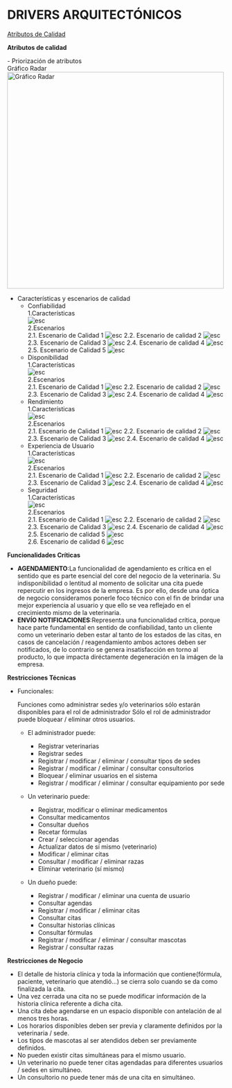 # DRIVERS ARQUITECTÓNICOS

[Atributos de Calidad](https://docs.google.com/spreadsheets/d/1S_FjFUqPp5lyossS7RIULytX8pctjinT/edit?usp=sharing&ouid=100818533910801106935&rtpof=true&sd=true)

<p><b>Atributos de calidad</b></p>
  - Priorización de atributos
		<br>
        Gráfico Radar
        <br>
		<img src="Images/Mapa-Empatia/PriorizaciónAtributos.png" alt="Gráfico Radar" width="500">
  
  - Características y escenarios de calidad
	- Confiabilidad
			<br>
			1.Características
			<br>
			![esc](Images/Atributos-Calidad/Confiabilidad/CaracterisiticasConfiabilidad.png)<br>
			2.Escenarios<br>
				2.1. Escenario de Calidad 1
				![esc](Images/Atributos-Calidad/Confiabilidad/EsBaConfiabilidad1.png)
				2.2. Escenario de calidad 2
				![esc](Images/Atributos-Calidad/Confiabilidad/EsBaConfiabilidad2.png)
				2.3. Escenario de Calidad 3
				![esc](Images/Atributos-Calidad/Confiabilidad/EsBaConfiabilidad3.png)
				2.4. Escenario de calidad 4
				![esc](Images/Atributos-Calidad/Confiabilidad/EsBaConfiabilidad4.png)
				2.5. Escenario de Calidad 5
				![esc](Images/Atributos-Calidad/Confiabilidad/EsBaConfiabilidad5.png)
	- Disponibilidad
			<br>
			1.Características
			<br>
			![esc](Images/Atributos-Calidad/Disponibilidad/CaracterisiticasDisponibilidad.png)<br>
			2.Escenarios<br>
				2.1. Escenario de Calidad 1
					![esc](Images/Atributos-Calidad/Disponibilidad/EsBaDisponibilidad1.png)
				2.2. Escenario de calidad 2
					![esc](Images/Atributos-Calidad/Disponibilidad/EsBaDisponibilidad2.png)
				2.3. Escenario de Calidad 3
					![esc](Images/Atributos-Calidad/Disponibilidad/EsBaDisponibilidad3.png)
				2.4. Escenario de calidad 4
					![esc](Images/Atributos-Calidad/Disponibilidad/EsBaDisponibilidad4.png)
	- Rendimiento
			<br>
			1.Características
			<br>
			![esc](Images/Atributos-Calidad/Rendimiento/CaractersiticasRendimiento.png)<br>
			2.Escenarios<br>
				2.1. Escenario de Calidad 1
					![esc](Images/Atributos-Calidad/Rendimiento/EsBaRendimiento1.png)
				2.2. Escenario de calidad 2
					![esc](Images/Atributos-Calidad/Rendimiento/EsBaRendimiento2.png)
				2.3. Escenario de Calidad 3
					![esc](Images/Atributos-Calidad/Rendimiento/EsBaRendimiento3.png)
				2.4. Escenario de calidad 4
					![esc](Images/Atributos-Calidad/Rendimiento/EsBaRendimiento4.png)
	- Experiencia de Usuario
			<br>
			1.Características
			<br>
			![esc](Images/Atributos-Calidad/Ux/CaracterisitcasUx.png)
			<br>
			2.Escenarios<br>
				2.1. Escenario de Calidad 1
					![esc](Images/Atributos-Calidad/Ux/EsBaUx1.png)
				2.2. Escenario de calidad 2
					![esc](Images/Atributos-Calidad/Ux/EsBaUx2.png)
				2.3. Escenario de Calidad 3
					![esc](Images/Atributos-Calidad/Ux/EsBaUx3.png)
				2.4. Escenario de calidad 4
					![esc](Images/Atributos-Calidad/Ux/EsBaUx4.png)		
	- Seguridad
			<br>
			1.Características
			<br>
			![esc](Images/Atributos-Calidad/Seguridad/CaracterisitcasSeguridad.png)
			<br>
			2.Escenarios<br>
				2.1. Escenario de Calidad 1
					![esc](Images/Atributos-Calidad/Seguridad/EsBaSeguridad1.png)
				2.2. Escenario de calidad 2
					![esc](Images/Atributos-Calidad/Seguridad/EsBaSeguridad2.png)
				2.3. Escenario de Calidad 3
					![esc](Images/Atributos-Calidad/Seguridad/EsBaSeguridad3.png)
				2.4. Escenario de calidad 4
					![esc](Images/Atributos-Calidad/Seguridad/EsBaSeguridad4.png)	
				2.5. Escenario de calidad 5
					![esc](Images/Atributos-Calidad/Seguridad/EsBaSeguridad5.png)		
				2.6. Escenario de calidad 6
					![esc](Images/Atributos-Calidad/Seguridad/EsBaSeguridad6.png)

**Funcionalidades Críticas** 
  - **AGENDAMIENTO**:La funcionalidad de agendamiento es crítica en el sentido que es parte esencial del core del negocio de la veterinaria.  Su indisponibilidad o lentitud al momento de solicitar una cita puede repercutir en los ingresos de la empresa.  Es por ello, desde una óptica de negocio consideramos ponerle foco técnico con el fin de brindar una mejor experiencia al usuario y que ello se vea reflejado en el crecimiento mismo de la veterinaria.
  - **ENVÍO NOTIFICACIONES**:Representa una funcionalidad crítica, porque hace parte fundamental en sentido de confiabilidad, tanto un cliente como un veterinario deben estar al tanto de los estados de las citas, en casos de cancelación / reagendamiento ambos actores deben ser notificados, de lo contrario se genera insatisfacción en torno al producto, lo que impacta diréctamente degeneración en la imágen de la empresa.

**Restricciones Técnicas**
  - Funcionales:
  
	Funciones como administrar sedes y/o veterinarios sólo estarán disponibles para el rol de administrador
	Sólo el rol de administrador puede bloquear / eliminar otros usuarios.
		
	- El administrador puede:

		- Registrar veterinarias
		- Registrar sedes
		- Registrar / modificar / eliminar / consultar tipos de sedes
		- Registrar / modificar / eliminar / consultar consultorios
		- Bloquear / eliminar usuarios en el sistema
		- Registrar / modificar / eliminar / consultar equipamiento por sede
		
	- Un veterinario puede:
	
		- Registrar, modificar o eliminar medicamentos
		- Consultar medicamentos	
		- Consultar dueños	
		- Recetar fórmulas
		- Crear / seleccionar agendas
		- Actualizar datos de sí mismo (veterinario)
		- Modificar / eliminar citas
		- Consultar / modificar / eliminar razas
		- Eliminar veterinario (sí mismo)
		
	- Un dueño puede:
	
		- Registrar / modificar / eliminar una cuenta de usuario
		- Consultar agendas
		- Registrar / modificar / eliminar citas
		- Consultar citas
		- Consultar historias clínicas
		- Consultar fórmulas	
		- Registrar / modificar / eliminar / consultar mascotas
		- Registrar / consultar razas


**Restricciones de Negocio**

- El detalle de historia clínica y toda la información que contiene(fórmula, paciente, veterinario que atendió...) se cierra solo cuando se da como finalizada la cita.
- Una vez cerrada una cita no se puede modificar información de la historia clínica referente a dicha cita.
- Una cita debe agendarse en un espacio disponible con antelación de al menos tres  horas.
- Los horarios disponibles deben ser previa y claramente definidos por la veterinaria / sede.
- Los tipos de mascotas al ser atendidos deben ser previamente definidos.
- No pueden existir citas simultáneas para el mismo usuario.
- Un veterinario no puede tener citas agendadas para diferentes usuarios / sedes en simultáneo.
- Un consultorio no puede tener más de una cita en simultáneo.

